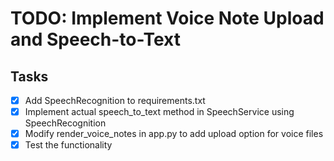 # TODO: Implement Voice Note Upload and Speech-to-Text

## Tasks
- [x] Add SpeechRecognition to requirements.txt
- [x] Implement actual speech_to_text method in SpeechService using SpeechRecognition
- [x] Modify render_voice_notes in app.py to add upload option for voice files
- [x] Test the functionality
